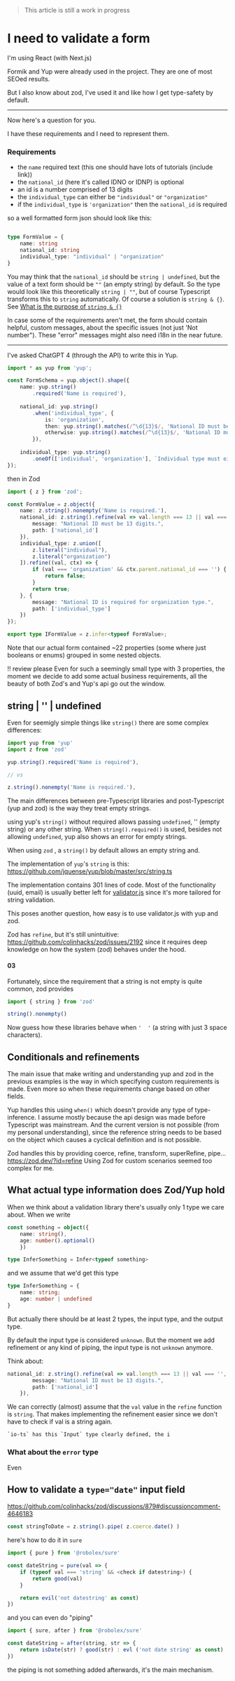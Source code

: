 > This article is still a work in progress

# I need to validate a form

I'm using React (with Next.js)

Formik and Yup were already used in the project.
They are one of most SEOed results.

But I also know about zod, I've used it and like how I get type-safety by default.

----

Now here's a question for you.

I have these requirements and I need to represent them.

### Requirements
* the `name` required text (this one should have lots of tutorials (include link))
* the `national_id` (here it's called IDNO or IDNP) is optional
* an id is a number comprised of 13 digits
* the `individual_type` can either be `"individual"` or `"organization"`
* if the `individual_type` is `'organization"` then the `national_id` is required

so a well formatted form json should look like this:

```ts

type FormValue = {
	name: string
	national_id: string
	individual_type: "individual" | "organization"
}

```

You may think that the `national_id` should be `string | undefined`, but the value of a text form should be `""` (an empty string) by default. So the type would look like this theoretically `string | ""`, but of course Typescript transforms this to `string` automatically.
Of course a solution is `string & {}`. See [What is the purpose of `string & {}`](https://stackoverflow.com/questions/75262513/what-is-the-purpose-of-string)

In case some of the requirements aren't met, the form should contain helpful, custom messages, about the specific issues (not just 'Not number"). These "error" messages might also need i18n in the near future.

---

I've asked ChatGPT 4 (through the API) to write this in Yup.

```ts
import * as yup from 'yup';

const FormSchema = yup.object().shape({
    name: yup.string()
        .required('Name is required'),
    
    national_id: yup.string()
        .when('individual_type', {
            is: 'organization',
            then: yup.string().matches(/^\d{13}$/, 'National ID must be 13 digits').required('National ID is required for organizations'),
            otherwise: yup.string().matches(/^\d{13}$/, 'National ID must be 13 digits')
        }),
        
    individual_type: yup.string()
        .oneOf(['individual', 'organization'], `Individual type must either be "individual" or "organization"`).required(),
});
```

then in Zod

```ts
import { z } from 'zod';

const FormValue = z.object({
	name: z.string().nonempty('Name is required.'),
	national_id: z.string().refine(val => val.length === 13 || val === '', {
		message: "National ID must be 13 digits.",
		path: ['national_id']
	}),
	individual_type: z.union([
		z.literal("individual"),
		z.literal("organization")
    ]).refine((val, ctx) => {
        if (val === 'organization' && ctx.parent.national_id === '') {
            return false;
        }
        return true;
    }, {
        message: "National ID is required for organization type.",
        path: ['individual_type']
    })
});

export type IFormValue = z.infer<typeof FormValue>;
```

Note that our actual form contained ~22 properties (some where just booleans or enums) grouped in some nested objects.

!! review please
Even for such a seemingly small type with 3 properties, the moment we decide to add some actual business requirements, all the beauty of both Zod's and Yup's api go out the window.

## string | '' | undefined
Even for seemigly simple things like `string()`
there are some complex differences:

```ts
import yup from 'yup'
import z from 'zod'

yup.string().required('Name is required'),

// vs

z.string().nonempty('Name is required.'),
```

The main differences between pre-Typescript libraries and post-Typescript (yup and zod) is the way they treat empty strings.

using yup's `string()` without required allows passing `undefined`, '' (empty string) or any other string.
When `string().required()` is used, besides not allowing `undefined`, yup also shows an error for empty strings.

When using `zod` , a `string()` by default allows an empty string and.

The implementation of `yup`'s `string` is this: https://github.com/jquense/yup/blob/master/src/string.ts

The implementation contains 301 lines of code. Most of the functionality (uuid, email) is usually better left for [validator.js](https://github.com/validatorjs/validator.js) since it's more tailored for string validation.

This poses another question, how easy is to use validator.js with yup and zod.

Zod has `refine`, but it's still unintuitive: https://github.com/colinhacks/zod/issues/2192
since it requires deep knowledge on how the system (zod) behaves under the hood.

#### 03
Fortunately, since the requirement that a string is not empty is quite common, zod provides

```ts
import { string } from 'zod'

string().nonempty()
```

Now guess how these libraries behave when `'  '` (a string with just 3 space characters).


## Conditionals and refinements
The main issue that make writing and understanding yup and zod in the previous examples is the way in which specifying custom requirements is made. Even more so when these requirements change based on other fields.

Yup handles this using `when()` which doesn't provide any type of type-inference. I assume mostly because the api design was made before Typescript was mainstream. And the current version is not possible (from my personal understanding), since the reference string needs to be based on the object which causes a cyclical definition and is not possible.

Zod handles this by providing coerce, refine, transform, superRefine, pipe... https://zod.dev/?id=refine
Using Zod for custom scenarios seemed too complex for me.

## What actual type information does Zod/Yup hold
When we think about a validation library there's usually only 1 type we care about.
When we write
```ts
const something = object({
	name: string(),
	age: number().optional()
	})

type InferSomething = Infer<typeof something>

```

and we assume that we'd get this type

```ts
type InferSomething = {
	name: string;
	age: number | undefined
}

```


But actually there should be at least 2 types, the input type, and the output type.

By default the input type is considered `unknown`.
But the moment we add refinement or any kind of piping, the input type is not `unknown` anymore.

Think about:

```ts
national_id: z.string().refine(val => val.length === 13 || val === '', {
		message: "National ID must be 13 digits.",
		path: ['national_id']
	}),

```

We can correctly (almost) assume that the `val` value in the `refine` function is `string`.
That makes implementing the refinement easier since we don't have to check if val is a string again.

	`io-ts` has this `Input` type clearly defined, the i


### What about the `error` type
Even 

## How to validate a `type="date"` input field
https://github.com/colinhacks/zod/discussions/879#discussioncomment-4646183

```ts
const stringToDate = z.string().pipe( z.coerce.date() )
```

here's how to do it in `sure`

```ts
import { pure } from '@robolex/sure'

const dateString = pure(val => {
	if (typeof val === 'string' && <check if datestring>) {
		return good(val)
	}

	return evil('not datestring' as const)
})
```

and you can even do "piping"

```ts
import { sure, after } from '@robolex/sure'

const dateString = after(string, str => {
	return isDate(str) ? good(str) : evl ('not date string' as const)
})
```

the piping is not something added afterwards, it's the main mechanism.